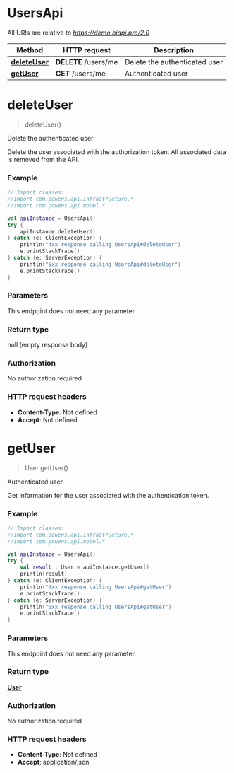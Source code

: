 # UsersApi

All URIs are relative to *https://demo.biapi.pro/2.0*

Method | HTTP request | Description
------------- | ------------- | -------------
[**deleteUser**](UsersApi.md#deleteUser) | **DELETE** /users/me | Delete the authenticated user
[**getUser**](UsersApi.md#getUser) | **GET** /users/me | Authenticated user


<a id="deleteUser"></a>
# **deleteUser**
> deleteUser()

Delete the authenticated user

Delete the user associated with the authorization token. All associated data is removed from the API.

### Example
```kotlin
// Import classes:
//import com.powens.api.infrastructure.*
//import com.powens.api.model.*

val apiInstance = UsersApi()
try {
    apiInstance.deleteUser()
} catch (e: ClientException) {
    println("4xx response calling UsersApi#deleteUser")
    e.printStackTrace()
} catch (e: ServerException) {
    println("5xx response calling UsersApi#deleteUser")
    e.printStackTrace()
}
```

### Parameters
This endpoint does not need any parameter.

### Return type

null (empty response body)

### Authorization

No authorization required

### HTTP request headers

 - **Content-Type**: Not defined
 - **Accept**: Not defined

<a id="getUser"></a>
# **getUser**
> User getUser()

Authenticated user

Get information for the user associated with the authentication token.

### Example
```kotlin
// Import classes:
//import com.powens.api.infrastructure.*
//import com.powens.api.model.*

val apiInstance = UsersApi()
try {
    val result : User = apiInstance.getUser()
    println(result)
} catch (e: ClientException) {
    println("4xx response calling UsersApi#getUser")
    e.printStackTrace()
} catch (e: ServerException) {
    println("5xx response calling UsersApi#getUser")
    e.printStackTrace()
}
```

### Parameters
This endpoint does not need any parameter.

### Return type

[**User**](User.md)

### Authorization

No authorization required

### HTTP request headers

 - **Content-Type**: Not defined
 - **Accept**: application/json

